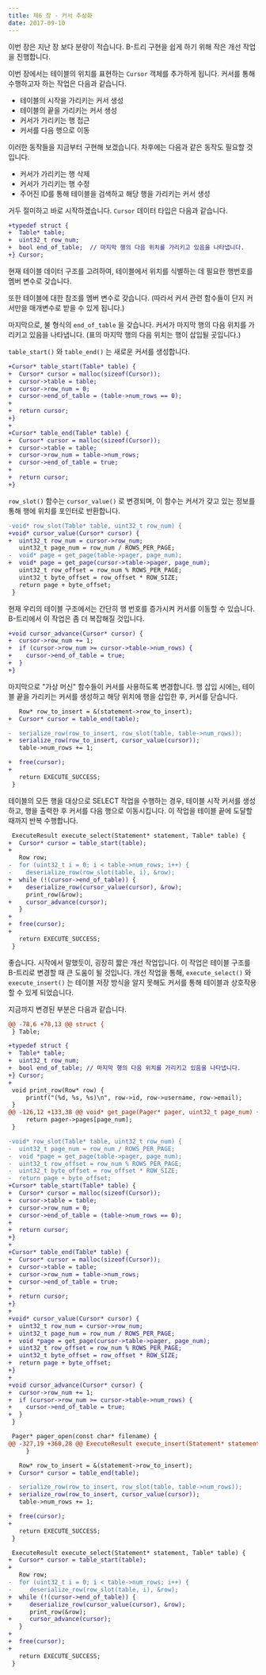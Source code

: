 ```yaml
---
title: 제6 장 - 커서 추상화
date: 2017-09-10
---
```


이번 장은 지난 장 보다 분량이 적습니다. B-트리 구현을 쉽게 하기 위해 작은 개선 작업을 진행합니다.

이번 장에서는 테이블의 위치를 표현하는 `Cursor` 객체를 추가하게 됩니다. 커서를 통해 수행하고자 하는 작업은 다음과 같습니다. 

- 테이블의 시작을 가리키는 커서 생성
- 테이블의 끝을 가리키는 커서 생성
- 커서가 가리키는 행 접근
- 커서를 다음 행으로 이동

이러한 동작들을 지금부터 구현해 보겠습니다. 차후에는 다음과 같은 동작도 필요할 것입니다.

- 커서가 가리키는 행 삭제
- 커서가 가리키는 행 수정
- 주어진 ID를 통해 테이블을 검색하고 해당 행을 가리키는 커서 생성

거두 절미하고 바로 시작하겠습니다. `Cursor` 데이터 타입은 다음과 같습니다.

```diff
+typedef struct {
+  Table* table;
+  uint32_t row_num;
+  bool end_of_table;  // 마지막 행의 다음 위치를 가리키고 있음을 나타냅니다.
+} Cursor;
```

현재 테이블 데이터 구조를 고려하여, 테이블에서 위치를 식별하는 데 필요한 행번호를 멤버 변수로 갖습니다.

또한 테이블에 대한 참조를 멤버 변수로 갖습니다. (따라서 커서 관련 함수들이 단지 커서만을 매개변수로 받을 수 있게 됩니다.)

마지막으로, 불 형식의 `end_of_table` 을 갖습니다. 커서가 마지막 행의 다음 위치를 가리키고 있음을 나타냅니다. (표의 마지막 행의 다음 위치는 행이 삽입될 곳입니다.)

`table_start()` 와 `table_end()` 는 새로운 커서를 생성합니다.

```diff
+Cursor* table_start(Table* table) {
+  Cursor* cursor = malloc(sizeof(Cursor));
+  cursor->table = table;
+  cursor->row_num = 0;
+  cursor->end_of_table = (table->num_rows == 0);
+
+  return cursor;
+}
+
+Cursor* table_end(Table* table) {
+  Cursor* cursor = malloc(sizeof(Cursor));
+  cursor->table = table;
+  cursor->row_num = table->num_rows;
+  cursor->end_of_table = true;
+
+  return cursor;
+}
```

`row_slot()` 함수는 `cursor_value()` 로 변경되며, 이 함수는 커서가 갖고 있는 정보를 통해 행에 위치를 포인터로 반환합니다.

```diff
-void* row_slot(Table* table, uint32_t row_num) {
+void* cursor_value(Cursor* cursor) {
+  uint32_t row_num = cursor->row_num;
   uint32_t page_num = row_num / ROWS_PER_PAGE;
-  void* page = get_page(table->pager, page_num);
+  void* page = get_page(cursor->table->pager, page_num);
   uint32_t row_offset = row_num % ROWS_PER_PAGE;
   uint32_t byte_offset = row_offset * ROW_SIZE;
   return page + byte_offset;
 }
```

현재 우리의 테이블 구조에서는 간단히 행 번호를 증가시켜 커서를 이동할 수 있습니다. B-트리에서 이 작업은 좀 더 복잡해질 것입니다.

```diff
+void cursor_advance(Cursor* cursor) {
+  cursor->row_num += 1;
+  if (cursor->row_num >= cursor->table->num_rows) {
+    cursor->end_of_table = true;
+  }
+}
```

마지막으로 "가상 머신" 함수들이 커서를 사용하도록 변경합니다. 행 삽입 시에는, 테이블 끝을 가리키는 커서를 생성하고 해당 위치에 행을 삽입한 후, 커서를 닫습니다.

```diff
   Row* row_to_insert = &(statement->row_to_insert);
+  Cursor* cursor = table_end(table);

-  serialize_row(row_to_insert, row_slot(table, table->num_rows));
+  serialize_row(row_to_insert, cursor_value(cursor));
   table->num_rows += 1;

+  free(cursor);
+
   return EXECUTE_SUCCESS;
 }
 ```

테이블의 모든 행을 대상으로 SELECT 작업을 수행하는 경우, 테이블 시작 커서를 생성하고, 행을 출력한 후 커서를 다음 행으로 이동시킵니다. 이 작업을 테이블 끝에 도달할 때까지 반복 수행합니다.

```diff
 ExecuteResult execute_select(Statement* statement, Table* table) {
+  Cursor* cursor = table_start(table);
+
   Row row;
-  for (uint32_t i = 0; i < table->num_rows; i++) {
-    deserialize_row(row_slot(table, i), &row);
+  while (!(cursor->end_of_table)) {
+    deserialize_row(cursor_value(cursor), &row);
     print_row(&row);
+    cursor_advance(cursor);
   }
+
+  free(cursor);
+
   return EXECUTE_SUCCESS;
 }
 ```

좋습니다. 시작에서 말했듯이, 굉장히 짧은 개선 작업입니다. 이 작업은 테이블 구조를 B-트리로 변경할 때 큰 도움이 될 것입니다. 개선 작업을 통해, `execute_select()` 와 `execute_insert()` 는 테이블 저장 방식을 알지 못해도 커서를 통해 테이블과 상호작용할 수 있게 되었습니다.

지금까지 변경된 부분은 다음과 같습니다.
```diff
@@ -78,6 +78,13 @@ struct {
 } Table;

+typedef struct {
+  Table* table;
+  uint32_t row_num;
+  bool end_of_table; // 마지막 행의 다음 위치를 가리키고 있음을 나타냅니다.
+} Cursor;
+
 void print_row(Row* row) {
     printf("(%d, %s, %s)\n", row->id, row->username, row->email);
 }
@@ -126,12 +133,38 @@ void* get_page(Pager* pager, uint32_t page_num) {
     return pager->pages[page_num];
 }

-void* row_slot(Table* table, uint32_t row_num) {
-  uint32_t page_num = row_num / ROWS_PER_PAGE;
-  void *page = get_page(table->pager, page_num);
-  uint32_t row_offset = row_num % ROWS_PER_PAGE;
-  uint32_t byte_offset = row_offset * ROW_SIZE;
-  return page + byte_offset;
+Cursor* table_start(Table* table) {
+  Cursor* cursor = malloc(sizeof(Cursor));
+  cursor->table = table;
+  cursor->row_num = 0;
+  cursor->end_of_table = (table->num_rows == 0);
+
+  return cursor;
+}
+
+Cursor* table_end(Table* table) {
+  Cursor* cursor = malloc(sizeof(Cursor));
+  cursor->table = table;
+  cursor->row_num = table->num_rows;
+  cursor->end_of_table = true;
+
+  return cursor;
+}
+
+void* cursor_value(Cursor* cursor) {
+  uint32_t row_num = cursor->row_num;
+  uint32_t page_num = row_num / ROWS_PER_PAGE;
+  void *page = get_page(cursor->table->pager, page_num);
+  uint32_t row_offset = row_num % ROWS_PER_PAGE;
+  uint32_t byte_offset = row_offset * ROW_SIZE;
+  return page + byte_offset;
+}
+
+void cursor_advance(Cursor* cursor) {
+  cursor->row_num += 1;
+  if (cursor->row_num >= cursor->table->num_rows) {
+    cursor->end_of_table = true;
+  }
 }

 Pager* pager_open(const char* filename) {
@@ -327,19 +360,28 @@ ExecuteResult execute_insert(Statement* statement, Table* table) {
     }

   Row* row_to_insert = &(statement->row_to_insert);
+  Cursor* cursor = table_end(table);

-  serialize_row(row_to_insert, row_slot(table, table->num_rows));
+  serialize_row(row_to_insert, cursor_value(cursor));
   table->num_rows += 1;

+  free(cursor);
+
   return EXECUTE_SUCCESS;
 }

 ExecuteResult execute_select(Statement* statement, Table* table) {
+  Cursor* cursor = table_start(table);
+
   Row row;
-  for (uint32_t i = 0; i < table->num_rows; i++) {
-     deserialize_row(row_slot(table, i), &row);
+  while (!(cursor->end_of_table)) {
+     deserialize_row(cursor_value(cursor), &row);
      print_row(&row);
+     cursor_advance(cursor);
   }
+
+  free(cursor);
+
   return EXECUTE_SUCCESS;
 }
```
